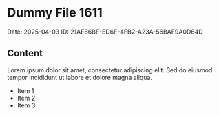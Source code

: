 # Dummy File 1611

Date: 2025-04-03
ID: 21AF86BF-ED6F-4FB2-A23A-56BAF9A0D64D

## Content

Lorem ipsum dolor sit amet, consectetur adipiscing elit.
Sed do eiusmod tempor incididunt ut labore et dolore magna aliqua.

* Item 1
* Item 2
* Item 3
